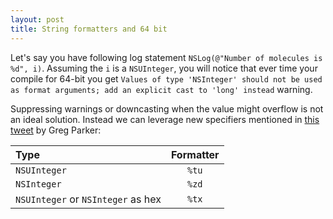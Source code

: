 ```yaml
---
layout: post
title: String formatters and 64 bit
---
```


Let's say you have following log statement `NSLog(@"Number of molecules is %d", i)`. Assuming the `i` is a `NSUInteger`, you will notice that ever time your compile for 64-bit you get `Values of type 'NSInteger' should not be used as format arguments; add an explicit cast to 'long' instead` warning.

Suppressing warnings or downcasting when the value might overflow is not an ideal solution. Instead we can leverage new specifiers mentioned in [this tweet](https://twitter.com/gparker/status/377910611453046784) by Greg Parker:

| Type | Formatter |
| :-- | :--: |
| `NSUInteger` | `%tu` |
| `NSInteger`  | `%zd` |
| `NSUInteger` or `NSInteger` as hex | `%tx` |
